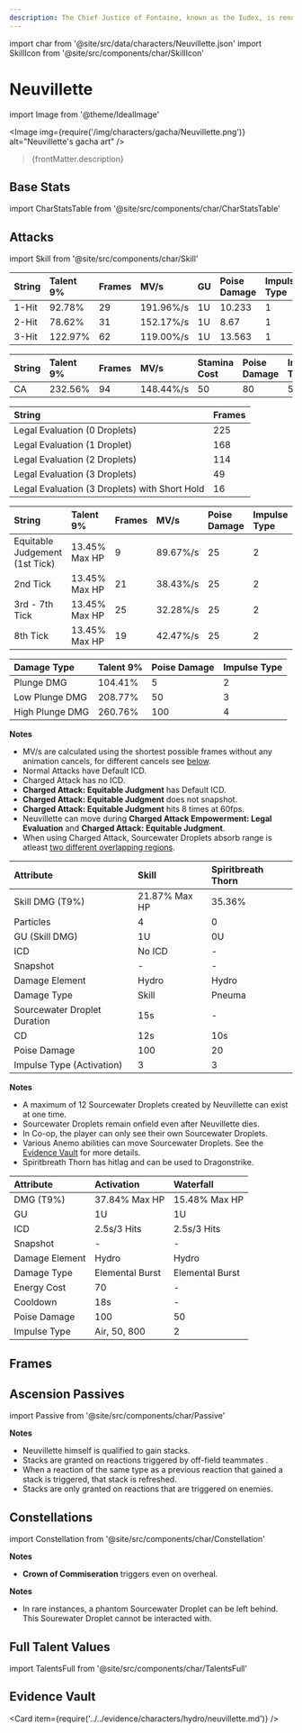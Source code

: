 ```yaml
---
description: The Chief Justice of Fontaine, known as the Iudex, is renowned for his unassailable impartiality.
---
```


import char from '@site/src/data/characters/Neuvillette.json'
import SkillIcon from '@site/src/components/char/SkillIcon'

# Neuvillette

import Image from '@theme/IdealImage'

<Image img={require('/img/characters/gacha/Neuvillette.png')} alt="Neuvillette's gacha art" />
<blockquote>{frontMatter.description}</blockquote>

<!--
## Resources

* [Neuvillette Mains Discord]()
* [Full Neuvillette Written Guide]()
* [Neuvillette Quick Guide]()
* [# Minute Video Guide to Neuvillette]()
-->

## Base Stats

import CharStatsTable from '@site/src/components/char/CharStatsTable'

<CharStatsTable char={char} />

## Attacks

<!-- frames from https://docs.google.com/spreadsheets/d/1-gPxRq_NX8hBXLijRYroabSgT85S0ND6WiFLjwc2b_k/edit#gid=1075990425 -->

import Skill from '@site/src/components/char/Skill'

<Tabs queryString="ability">
<TabItem value='na' label='Normal Attacks'>
<SkillIcon char={char} skill='na' />
<div class='talent-columns'>
<Skill char={char} skill='na' sectionFilter='Normal Attack' />

| String | Talent 9% | Frames | MV/s      | GU  | Poise Damage | Impulse Type |
| :----- | :-------- | :----- | :-------- | :-- |:----------- | :----------- |
| 1-Hit  | 92.78%    | 29     | 191.96%/s | 1U  | 10.233       | 1            |
| 2-Hit  | 78.62%    | 31     | 152.17%/s | 1U  | 8.67         | 1            |
| 3-Hit  | 122.97%   | 62     | 119.00%/s | 1U  | 13.563       | 1            |

</div>
<div class='talent-columns'>
<Skill char={char} skill='na' sectionFilter='Charged Attack' />

| String     | Talent 9% | Frames | MV/s          | Stamina Cost | Poise Damage | Impulse Type |
| :--------- | :-------- | :----- | :------------ | :----------- | :----------- | :----------- |
| CA         | 232.56%   | 94     | 148.44%/s     | 50           | 80           | 5            |

</div>
<div class='talent-columns'>
<Skill char={char} skill='na' sectionFilter='Charged Attack Empowerment: Legal Evaluation' />

| String                                        | Frames    |
| :-------------------------------------------- | :-------- |
| Legal Evaluation (0 Droplets)                 | 225       |
| Legal Evaluation (1 Droplet)                  | 168       |
| Legal Evaluation (2 Droplets)                 | 114       |
| Legal Evaluation (3 Droplets)                 | 49        |
| Legal Evaluation (3 Droplets) with Short Hold | 16        |

<!-- Bowtae note: I am including CA windup frames (13 frames) into the frame counts since it is not possible to CA without them, this is different from the frame sheet.
Let me know/ping me if this is not should not be the case. --> 

</div>
<div class='talent-columns'>
<Skill char={char} skill='na' sectionFilter='Charged Attack: Equitable Judgment' />

| String                          | Talent 9%       | Frames | MV/s     | Poise Damage | Impulse Type |
| :-------------                  | :-------------- | :----- | :------- | :----------- | :----------- |
| Equitable Judgement (1st Tick)  | 13.45% Max HP   | 9      | 89.67%/s | 25           | 2            |
| 2nd Tick                        | 13.45% Max HP   | 21     | 38.43%/s | 25           | 2            |
| 3rd - 7th Tick                  | 13.45% Max HP   | 25     | 32.28%/s | 25           | 2            |
| 8th Tick                        | 13.45% Max HP   | 19     | 42.47%/s | 25           | 2            |

</div>
<div class='talent-columns'>
<Skill char={char} skill='na' sectionFilter='Plunging Attack' />

| Damage Type     | Talent 9% | Poise Damage | Impulse Type |
| :-------------- | :-------- | :----------- | :----------- |
| Plunge DMG      | 104.41%   | 5            | 2            |
| Low Plunge DMG  | 208.77%   | 50           | 3            |
| High Plunge DMG | 260.76%   | 100          | 4            |

</div>

**Notes**

* MV/s are calculated using the shortest possible frames without any animation cancels, for different cancels see [below](#frames).
* Normal Attacks have Default ICD.
* Charged Attack has no ICD.
* **Charged Attack: Equitable Judgment** has Default ICD.
* **Charged Attack: Equitable Judgment** does not snapshot.
* **Charged Attack: Equitable Judgment** hits 8 times at 60fps.
* Neuvillette can move during **Charged Attack Empowerment: Legal Evaluation** and **Charged Attack: Equitable Judgment**.
* When using Charged Attack, Sourcewater Droplets absorb range is atleast [two different overlapping regions](../../evidence/characters/hydro/neuvillette.md#faster-neuvi-balls).

</TabItem>

<TabItem value='e' label='Skill'>
<SkillIcon char={char} skill='e' />
<div class='talent-columns'>
<Skill char={char} skill='e' />

| Attribute                         | Skill         | Spiritbreath Thorn |
| :-------------------------------- | :-----------  | :----------------- |
| Skill DMG \(T9%\)                 | 21.87% Max HP | 35.36%             |
| Particles                         | 4             | 0                  |
| GU (Skill DMG)                    | 1U            | 0U                 |
| ICD                               | No ICD        | -                  |
| Snapshot                          | -             | -                  |
| Damage Element                    | Hydro         | Hydro              |
| Damage Type                       | Skill         | Pneuma             |
| Sourcewater Droplet Duration      | 15s           | -                  |
| CD                                | 12s           | 10s                |
| Poise Damage                      | 100           | 20                 |
| Impulse Type (Activation)         | 3             | 3                  |

</div>

**Notes**

* A maximum of 12 Sourcewater Droplets created by Neuvillette can exist at one time.
* Sourcewater Droplets remain onfield even after Neuvillette dies.
* In Co-op, the player can only see their own Sourcewater Droplets.
* Various Anemo abilities can move Sourcewater Droplets. See the [Evidence Vault](../../evidence/characters/hydro/neuvillette.md#synergiesinteractions) for more details.
* Spiritbreath Thorn has hitlag and can be used to Dragonstrike.

</TabItem>

<TabItem value='q' label='Burst'>
<SkillIcon char={char} skill='q' />
<div class='talent-columns'>
<Skill char={char} skill='q'/>

<!-- take snapshot details from https://docs.google.com/spreadsheets/d/1M2nTLogzYd2o4ZLkYEkzfovwiTznQOB5ujWuMlQbE0k/edit?usp=sharing -->

| Attribute         | Activation      | Waterfall       |
| :---------------- | :-------------  | :-------------- |
| DMG \(T9%\)       | 37.84% Max HP   | 15.48% Max HP   |
| GU                | 1U              | 1U              |
| ICD               | 2.5s/3 Hits     | 2.5s/3 Hits     |
| Snapshot          | -               | -               |
| Damage Element    | Hydro           | Hydro           |
| Damage Type       | Elemental Burst | Elemental Burst |
| Energy Cost       | 70              | -               |
| Cooldown          | 18s             | -               |
| Poise Damage      | 100             | 50              |
| Impulse Type      | Air, 50, 800    | 2               |

</div>
</TabItem>
</Tabs>


## Frames
<!--
import charFrames from '@site/src/data/frames/Neuvillette.json'
import Frames from '@site/src/components/char/Frames'

<Frames data={charFrames} />
-->

## Ascension Passives

import Passive from '@site/src/components/char/Passive'

<Tabs queryString="passive">
<TabItem value='passive' label='Passive'>
<Passive char={char} passive={2} />
</TabItem>

<TabItem value='a1' label='Ascension 1'>
<Passive char={char} passive={0} />

**Notes**

* Neuvillette himself is qualified to gain stacks.
* Stacks are granted on reactions triggered by off-field teammates .
* When a reaction of the same type as a previous reaction that gained a stack is triggered, that stack is refreshed.
* Stacks are only granted on reactions that are triggered on enemies.

</TabItem>

<TabItem value="a4" label="Ascension 4">
<Passive char={char} passive={1} />
</TabItem>

  
</Tabs>

## Constellations

import Constellation from '@site/src/components/char/Constellation'

<Tabs queryString="constellation">
<TabItem value='c1' label='C1'>
<Constellation char={char} constellation={1} />
</TabItem>

<TabItem value='c2' label='C2'>
<Constellation char={char} constellation={2} />
</TabItem>

<TabItem value='c3' label='C3'>
<Constellation char={char} constellation={3} />
</TabItem>

<TabItem value='c4' label='C4'>
<Constellation char={char} constellation={4} />

**Notes**

* **Crown of Commiseration** triggers even on overheal.
  
</TabItem>

<TabItem value='c5' label='C5'>
<Constellation char={char} constellation={5} />
</TabItem>

<TabItem value='c6' label='C6'>
<Constellation char={char} constellation={6} />
</TabItem>

**Notes**

* In rare instances, a phantom Sourcewater Droplet can be left behind. This Sourewater Droplet cannot be interacted with.

</Tabs>

## Full Talent Values

import TalentsFull from '@site/src/components/char/TalentsFull'

<TalentsFull char={char}/>

## Evidence Vault

<Card item={require('../../evidence/characters/hydro/neuvillette.md')} />
